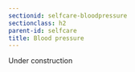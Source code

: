 ```yaml
---
sectionid: selfcare-bloodpressure
sectionclass: h2
parent-id: selfcare
title: Blood pressure
---
```

Under construction
